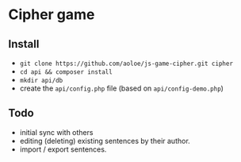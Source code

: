 # Cipher game

## Install

- `git clone https://github.com/aoloe/js-game-cipher.git cipher`
- `cd api && composer install`
- `mkdir api/db`
- create the `api/config.php` file (based on `api/config-demo.php`)

## Todo

- initial sync with others
- editing (deleting) existing sentences by their author.
- import / export sentences.

